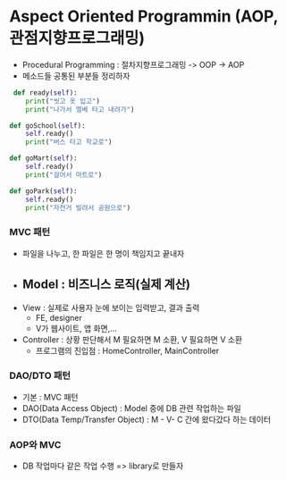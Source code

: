 # Aspect Oriented Programmin (AOP, 관점지향프로그래밍) 
- Procedural Programming : 절차지향프로그래밍 -> OOP -> AOP
- 메소드들 공통된 부분들 정리하자
```py
 def ready(self):
    print("씻고 옷 입고")
    print("나가서 엘베 타고 내려가")

def goSchool(self):
    self.ready()
    print("버스 타고 학교로")

def goMart(self):
    self.ready()
    print("걸어서 마트로")

def goPark(self):
    self.ready()
    print("자전거 빌려서 공원으로")
```
### MVC 패턴
- 파일을 나누고, 한 파일은 한 명이 책임지고 끝내자
- Model : 비즈니스 로직(실제 계산)
    - 
- View : 실제로 사용자 눈에 보이는 입력받고, 결과 출력
    - FE, designer
    - V가 웹사이트, 앱 화면,...
- Controller : 상황 판단해서 M 필요하면 M 소환, V 필요하면 V 소환
    - 프로그램의 진입점 : HomeController, MainController

### DAO/DTO 패턴
- 기본 : MVC 패턴
- DAO(Data Access Object) : Model 중에 DB 관련 작업하는 파일
- DTO(Data Temp/Transfer Object) : M - V- C 간에 왔다갔다 하는 데이터 

### AOP와 MVC
- DB 작업마다 같은 작업 수행 => library로 만들자
